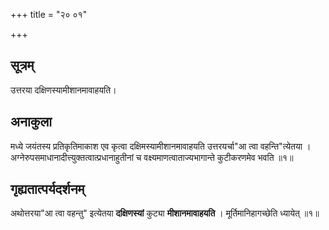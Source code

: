+++
title = "२० ०१"

+++
## सूत्रम्
उत्तरया दक्षिणस्यामीशानमावाहयति।

## अनाकुला
मध्ये जयंतस्य प्रतिकृतिमाकाश एव कृत्वा दक्षिमस्यामीशानमावाहयति उत्तरयर्चा"आ त्वा वहन्ति"त्येतया ।
अग्नेरुपसमाधानादीत्त्युक्तत्वात्प्रधानाहुतीनां च वक्ष्यमाणत्वाताज्यभागान्ते कुटीकरणमेव भवति ॥१॥

## गृह्यतात्पर्यदर्शनम्
अथोत्तरया"आ त्वा वहन्तु" इत्येतया **दक्षिणस्यां** कुट्या **मीशानमावाहयति** ।
मूर्तिमानिहागच्छेति ध्यायेत् ॥१॥
